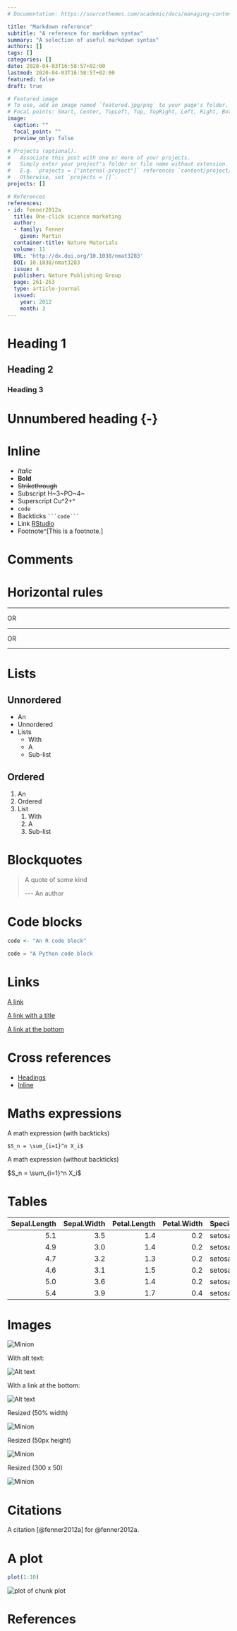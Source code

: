 ```yaml
---
# Documentation: https://sourcethemes.com/academic/docs/managing-content/

title: "Markdown reference"
subtitle: "A reference for markdown syntax"
summary: "A selection of useful markdown syntax"
authors: []
tags: []
categories: []
date: 2020-04-03T16:58:57+02:00
lastmod: 2020-04-03T16:58:57+02:00
featured: false
draft: true

# Featured image
# To use, add an image named `featured.jpg/png` to your page's folder.
# Focal points: Smart, Center, TopLeft, Top, TopRight, Left, Right, BottomLeft, Bottom, BottomRight.
image:
  caption: ""
  focal_point: ""
  preview_only: false

# Projects (optional).
#   Associate this post with one or more of your projects.
#   Simply enter your project's folder or file name without extension.
#   E.g. `projects = ["internal-project"]` references `content/project/deep-learning/index.md`.
#   Otherwise, set `projects = []`.
projects: []

# References
references:
- id: fenner2012a
  title: One-click science marketing
  author:
  - family: Fenner
    given: Martin
  container-title: Nature Materials
  volume: 11
  URL: 'http://dx.doi.org/10.1038/nmat3283'
  DOI: 10.1038/nmat3283
  issue: 4
  publisher: Nature Publishing Group
  page: 261-263
  type: article-journal
  issued:
    year: 2012
    month: 3
---
```




# Heading 1

## Heading 2

### Heading 3

# Unnumbered heading {-}

# Inline

* _Italic_
* **Bold**
* ~~Strikethrough~~
* Subscript H~3~PO~4~
* Superscript Cu^2+^
* `code`
* Backticks ```` ```code``` ````
* Link [RStudio](https://www.rstudio.com)
* Footnote^[This is a footnote.]

# Comments

<!-- There is a comment here -->

# Horizontal rules

___

OR

---

OR

***

# Lists

## Unnordered

* An
* Unnordered
* Lists
    * With
    * A
    * Sub-list

## Ordered

1. An
2. Ordered
3. List
    1. With
    2. A
    3. Sub-list

# Blockquotes

> A quote of some kind
>
> --- An author

# Code blocks

```r
code <- "An R code block"
```

```python
code = "A Python code block
```

# Links

[A link](http://a.link.com)

[A link with a title](http://a.link.com "A link!")

[A link at the bottom][link]

# Cross references

* [Headings](#headings)
* [Inline](#Inline)

# Maths expressions

A math expression (with backticks)

`$S_n = \sum_{i=1}^n X_i$`

A math expression (without backticks)

$S_n = \sum_{i=1}^n X_i$

# Tables

| Sepal.Length| Sepal.Width| Petal.Length| Petal.Width|Species |
|------------:|-----------:|------------:|-----------:|:-------|
|          5.1|         3.5|          1.4|         0.2|setosa  |
|          4.9|         3.0|          1.4|         0.2|setosa  |
|          4.7|         3.2|          1.3|         0.2|setosa  |
|          4.6|         3.1|          1.5|         0.2|setosa  |
|          5.0|         3.6|          1.4|         0.2|setosa  |
|          5.4|         3.9|          1.7|         0.4|setosa  |

# Images

![Minion](https://octodex.github.com/images/minion.png)

With alt text:

![Alt text](https://octodex.github.com/images/stormtroopocat.jpg "The Stormtroopocat")

With a link at the bottom:

![Alt text][dojocat]

Resized (50% width)

![Minion](https://octodex.github.com/images/minion.png?width=50pc)

Resized (50px height)

![Minion](https://octodex.github.com/images/minion.png?height=50px)

Resized (300 x 50)

![Minion](https://octodex.github.com/images/minion.png?height=50px&width=300px)

# Citations

A citation [@fenner2012a] for @fenner2012a.

# A plot


```r
plot(1:10)
```

![plot of chunk plot](/post/markdown-ref/index_files/figure-html/plot-1.png)

# References

[link]: http://a.link.com "A link!"
[dojocat]: https://octodex.github.com/images/dojocat.jpg  "The Dojocat"
